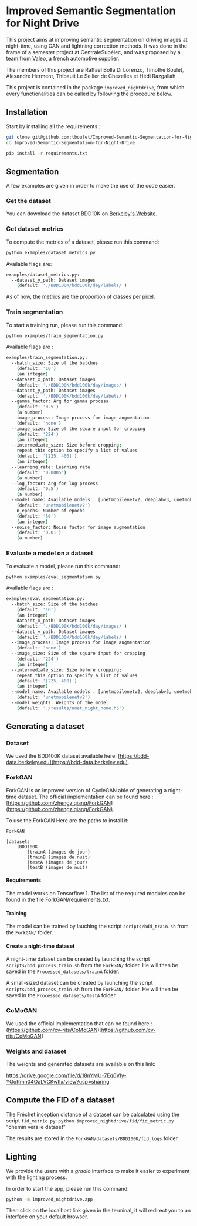 # Improved Semantic Segmentation for Night Drive
This project aims at improving semantic segmentation on driving images at night-time, using GAN and lightning correction methods.
It was done in the frame of a semester project at CentraleSupélec, and was proposed by a team from Valeo, a french automotive supplier.

The members of this project are Raffael Bolla Di Lorenzo, Timothé Boulet, Alexandre Herment, Thibault Le Sellier de Chezelles et Hédi Razgallah.

This project is contained in the package `improved_nightdrive`, from which every functionalities can be called by following the procedure below.

## Installation
Start by installing all the requirements :

```bash
git clone git@github.com:tboulet/Improved-Semantic-Segmentation-for-Night-Drive.git
cd Improved-Semantic-Segmentation-for-Night-Drive

pip install -r requirements.txt
```

## Segmentation
A few examples are given in order to make the use of the code easier.

### Get the dataset

You can download the dataset BDD10K on [Berkeley's Website](https://bdd-data.berkeley.edu/portal.html#download).

### Get dataset metrics

To compute the metrics of a dataset, please run this command:

```bash
python examples/dataset_metrics.py
```

Available flags are:
```bash
examples/dataset_metrics.py:
  --dataset_y_path: Dataset images
    (default: './BDD100K/bdd100k/day/labels/')
```

As of now, the metrics are the proportion of classes per pixel.


### Train segmentation

To start a training run, please run this command:

```bash
python examples/train_segmentation.py
```

Available flags are :
```bash
examples/train_segmentation.py:
  --batch_size: Size of the batches
    (default: '10')
    (an integer)
  --dataset_x_path: Dataset images
    (default: './BDD100K/bdd100k/day/images/')
  --dataset_y_path: Dataset images
    (default: './BDD100K/bdd100k/day/labels/')
  --gamma_factor: Arg for gamma process
    (default: '0.5')
    (a number)
  --image_process: Image process for image augmentation
    (default: 'none')
  --image_size: Size of the square input for cropping
    (default: '224')
    (an integer)
  --intermediate_size: Size before cropping;
    repeat this option to specify a list of values
    (default: '[225, 400]')
    (an integer)
  --learning_rate: Learning rate
    (default: '0.0005')
    (a number)
  --log_factor: Arg for log process
    (default: '0.5')
    (a number)
  --model_name: Available models : [unetmobilenetv2, deeplabv3, unetmobilenetv2_big]
    (default: 'unetmobilenetv2')
  --n_epochs: Number of epochs
    (default: '50')
    (an integer)
  --noise_factor: Noise factor for image augmentation
    (default: '0.01')
    (a number)
```

### Evaluate a model on a dataset

To evaluate a model, please run this command:

```bash
python examples/eval_segmentation.py
```

Available flags are :
```bash
examples/eval_segmentation.py:
  --batch_size: Size of the batches
    (default: '10')
    (an integer)
  --dataset_x_path: Dataset images
    (default: './BDD100K/bdd100k/day/images/')
  --dataset_y_path: Dataset images
    (default: './BDD100K/bdd100k/day/labels/')
  --image_process: Image process for image augmentation
    (default: 'none')
  --image_size: Size of the square input for cropping
    (default: '224')
    (an integer)
  --intermediate_size: Size before cropping;
    repeat this option to specify a list of values
    (default: '[225, 400]')
    (an integer)
  --model_name: Available models : [unetmobilenetv2, deeplabv3, unetmobilenetv2_big]
    (default: 'unetmobilenetv2')
  --model_weights: Weights of the model
    (default: './results/unet_night_none.h5')
```

## Generating a dataset

### Dataset 
We used the BDD100K dataset available here: [https://bdd-data.berkeley.edu](https://bdd-data.berkeley.edu).

### ForkGAN
ForkGAN is an improved version of CycleGAN able of generating a night-time dataset. The official implementation can be found here : [https://github.com/zhengziqiang/ForkGAN](https://github.com/zhengziqiang/ForkGAN).

To use the ForkGAN
Here are the paths to install it:

`ForkGAN`

    |datasets
        |BDD100K
            |trainA (images de jour)
            |trainB (images de nuit)
            |testA (images de jour)
            |testB (images de nuit)

#### Requirements
The model works on Tensorflow 1. The list of the required modules can be found in the file ForkGAN/requirements.txt.

#### Training
The model can be trained by lauching the script `scripts/bdd_train.sh` from the `ForkGAN/` folder.

#### Create a night-time dataset
A night-time dataset can be created by launching the script `scripts/bdd_process_train.sh` from the `ForkGAN/` folder. He will then be saved in the `Processed_datasets/trainA` folder.

A small-sized dataset can be created by launching the script `scripts/bdd_process_train.sh` from the `ForkGAN/` folder. He will then be saved in the `Processed_datasets/testA` folder.

### CoMoGAN
We used the official implementation that can be found here : (https://github.com/cv-rits/CoMoGAN)[https://github.com/cv-rits/CoMoGAN]

### Weights and dataset
The weights and generated datasets are available on this link:

https://drive.google.com/file/d/18nYMU-7Eq6VIy-YQoRmn04OaLVCKwtlx/view?usp=sharing

## Compute the FID of a dataset
The Fréchet inception distance of a dataset can be calculated using the script `fid_metric.py`:
    `python improved_nightdrive/fid/fid_metric.py` "chemin vers le dataset"
    
The results are stored in the `ForkGAN/datasets/BDD100K/fid_logs` folder.

## Lighting

We provide the users with a *gradio* interface to make it easier to experiment with the lighting process.

In order to start the app, please run this command:

```bash
python -m improved_nightdrive.app
``` 

Then click on the localhost link given in the terminal, it will redirect you to an interface on your default browser.
